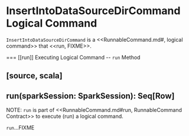 # InsertIntoDataSourceDirCommand Logical Command

`InsertIntoDataSourceDirCommand` is a <<RunnableCommand.md#, logical command>> that <<run, FIXME>>.

=== [[run]] Executing Logical Command -- `run` Method

[source, scala]
----
run(sparkSession: SparkSession): Seq[Row]
----

NOTE: `run` is part of <<RunnableCommand.md#run, RunnableCommand Contract>> to execute (run) a logical command.

`run`...FIXME
